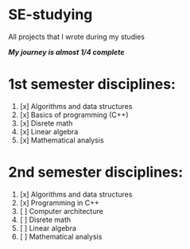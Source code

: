 # SE-studying
All projects that I wrote during my studies

***My journey is almost 1/4 complete***

# 1st semester disciplines:
1. [x] Algorithms and data structures
2. [x] Basics of programming (C++)
3. [x] Disrete math
4. [x] Linear algebra
5. [x] Mathematical analysis

# 2nd semester disciplines:
1. [x] Algorithms and data structures
2. [x] Programming in C++
3. [ ] Computer architecture
4. [ ] Disrete math
5. [ ] Linear algebra
6. [ ] Mathematical analysis
